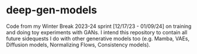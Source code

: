 # deep-gen-models
Code from my Winter Break 2023-24 sprint [12/17/23 - 01/09/24] on training and doing toy experiments with GANs. I intend this repository to contain all future sidequests I do with other generative models too (e.g. Mamba, VAEs, Diffusion models, Normalizing Flows, Consistency models). 
